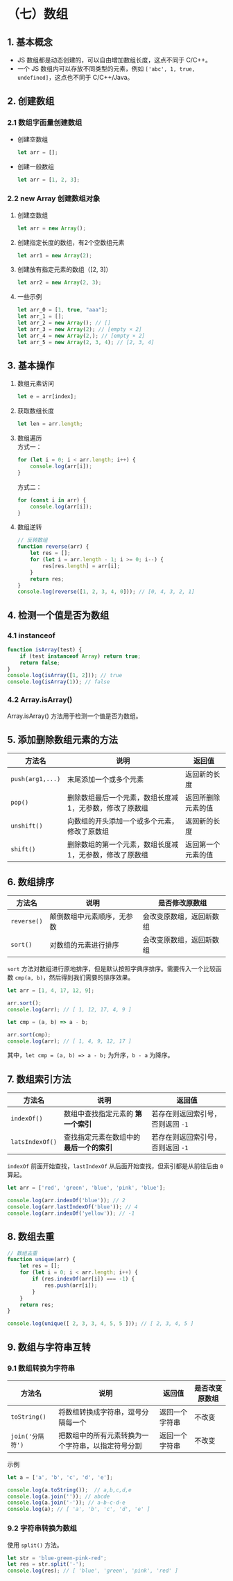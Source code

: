 # （七）数组

## 1. 基本概念

- JS 数组都是动态创建的，可以自由增加数组长度，这点不同于 C/C++。
- 一个 JS 数组内可以存放不同类型的元素，例如 `['abc', 1, true, undefined]`，这点也不同于 C/C++/Java。

## 2. 创建数组

### 2.1 数组字面量创建数组

- 创建空数组
    ```js
    let arr = [];
    ```
- 创建一般数组
    ```js
    let arr = [1, 2, 3];
    ```

### 2.2 new Array 创建数组对象

1. 创建空数组
    ```js
    let arr = new Array();
    ```

2. 创建指定长度的数组，有2个空数组元素
    ```js
    let arr1 = new Array(2);
    ```

3. 创建放有指定元素的数组（[2, 3]）
    ```js
    let arr2 = new Array(2, 3);
    ```

4. 一些示例
    ```js
    let arr_0 = [1, true, "aaa"];
    let arr_1 = [];
    let arr_2 = new Array(); // []
    let arr_3 = new Array(2); // [empty × 2]
    let arr_4 = new Array(2,); // [empty × 2]
    let arr_5 = new Array(2, 3, 4); // [2, 3, 4]
    ``` 

## 3. 基本操作

1. 数组元素访问
    ```js
    let e = arr[index];
    ```

2. 获取数组长度
    ```js
    let len = arr.length;
    ```

3. 数组遍历  
    方式一：  
    ```js
    for (let i = 0; i < arr.length; i++) {
        console.log(arr[i]);
    }
    ```
    方式二：
    ```js
    for (const i in arr) {
        console.log(arr[i]);
    }
    ```

4. 数组逆转
    ```js
    // 反转数组
    function reverse(arr) {
        let res = [];
        for (let i = arr.length - 1; i >= 0; i--) {
            res[res.length] = arr[i];
        }
        return res;
    }
    console.log(reverse([1, 2, 3, 4, 0])); // [0, 4, 3, 2, 1]
    ```

## 4. 检测一个值是否为数组

### 4.1 instanceof

```js
function isArray(test) {
    if (test instanceof Array) return true;
    return false;
}
console.log(isArray([1, 2])); // true
console.log(isArray(1)); // false
```

### 4.2 Array.isArray() 

Array.isArray() 方法用于检测一个值是否为数组。

## 5. 添加删除数组元素的方法

|方法名|说明|返回值|
|-|-|-|
|`push(arg1,...)`|末尾添加一个或多个元素|返回新的长度|
|`pop()`|删除数组最后一个元素，数组长度减 1，无参数，修改了原数组|返回所删除元素的值|
|`unshift()`|向数组的开头添加一个或多个元素，修改了原数组|返回新的长度|
|`shift()`|删除数组的第一个元素，数组长度减 1，无参数，修改了原数组|返回第一个元素的值|

## 6. 数组排序

|方法名|说明|是否修改原数组|
|-|-|-|
|`reverse()`|颠倒数组中元素顺序，无参数|会改变原数组，返回新数组|
|`sort()`|对数组的元素进行排序|会改变原数组，返回新数组|

`sort` 方法对数组进行原地排序，但是默认按照字典序排序。需要传入一个比较函数 `cmp(a, b)`，然后得到我们需要的排序效果。

```js
let arr = [1, 4, 17, 12, 9];

arr.sort();
console.log(arr); // [ 1, 12, 17, 4, 9 ]

let cmp = (a, b) => a - b;

arr.sort(cmp);
console.log(arr); // [ 1, 4, 9, 12, 17 ]
```

其中，`let cmp = (a, b) => a - b;` 为升序，`b - a` 为降序。

## 7. 数组索引方法

|方法名|说明|返回值|
|-|-|-|
|`indexOf()`|数组中查找指定元素的 **第一个索引**|若存在则返回索引号，否则返回 `-1`|
|`latsIndexOf()`|查找指定元素在数组中的 **最后一个的索引**|若存在则返回索引号，否则返回 `-1`|

`indexOf` 前面开始查找，`lastIndexOf` 从后面开始查找，但索引都是从前往后由 `0` 算起。
```js
let arr = ['red', 'green', 'blue', 'pink', 'blue'];

console.log(arr.indexOf('blue')); // 2
console.log(arr.lastIndexOf('blue')); // 4
console.log(arr.indexOf('yellow')); // -1
```

## 8. 数组去重

```js
// 数组去重
function unique(arr) {
    let res = [];
    for (let i = 0; i < arr.length; i++) {
        if (res.indexOf(arr[i]) === -1) {
            res.push(arr[i]);
        }
    }
    return res;
}

console.log(unique([ 2, 3, 3, 4, 5, 5 ])); // [ 2, 3, 4, 5 ]
```

## 9. 数组与字符串互转

### 9.1 数组转换为字符串

|方法名|说明|返回值|是否改变原数组|
|-|-|-|-|
|`toString()`|将数组转换成字符串，逗号分隔每一个|返回一个字符串|不改变|
|`join('分隔符')`|把数组中的所有元素转换为一个字符串，以指定符号分割|返回一个字符串|不改变|

示例
```js
let a = ['a', 'b', 'c', 'd', 'e'];

console.log(a.toString());  // a,b,c,d,e
console.log(a.join('')); // abcde
console.log(a.join('-')); // a-b-c-d-e
console.log(a); // [ 'a', 'b', 'c', 'd', 'e' ]
```

### 9.2 字符串转换为数组

使用 `split()` 方法。

```js
let str = 'blue-green-pink-red';
let res = str.split('-');
console.log(res); // [ 'blue', 'green', 'pink', 'red' ]
```
